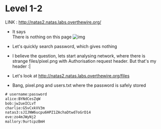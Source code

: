 # Level 1-2

LINK : http://natas2.natas.labs.overthewire.org/

- It says  
  There is nothing on this page ![img](http://natas2.natas.labs.overthewire.org/files/pixel.png)

- Let's quickly search password, which gives nothing

- I believe the question, lets start analysing network, where there is strange files/pixel.png with Authorisation request header. But that's my header :|

- Let's look at 
  http://natas2.natas.labs.overthewire.org/files

- Bang, pixel.png and users.txt where the password is safely stored


```txt
# username:password
alice:BYNdCesZqW
bob:jw2ueICLvT
charlie:G5vCxkVV3m
natas3:sJIJNW6ucpu6HPZ1ZAchaDtwd7oGrD14
eve:zo4mJWyNj2
mallory:9urtcpzBmH
```

